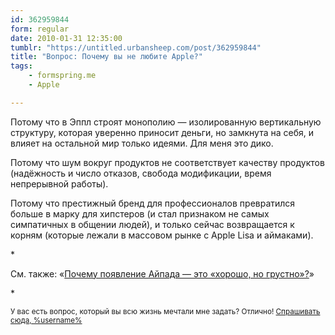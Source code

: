 ```yaml
---
id: 362959844
form: regular
date: 2010-01-31 12:35:00
tumblr: "https://untitled.urbansheep.com/post/362959844"
title: "Вопрос: Почему вы не любите Apple?"
tags:
    - formspring.me
    - Apple

---
```


<p>Потому что в Эппл строят монополию — изолированную вертикальную структуру, которая уверенно приносит деньги, но замкнута на себя, и влияет на остальной мир только идеями. Для меня это дико.</p>

<p>Потому что шум вокруг продуктов не соответствует качеству продуктов (надёжность и число отказов, свобода модификации, время непрерывной работы).</p>

<p>Потому что престижный бренд для профессионалов превратился больше в марку для хипстеров (и стал признаком не самых симпатичных в общении людей), и только сейчас возвращается к корням (которые лежали в массовом рынке с Apple Lisa и аймаками).</p>

<p>*</p>

<p>См. также: «<a href="http://untitled.urbansheep.ru/post/416040048">Почему появление Айпада — это «хорошо, но грустно»?</a>»</p>

<p>*</p>

<p><small>У вас есть вопрос, который вы всю жизнь мечтали мне задать? Отлично! <a href="http://formspring.me/urbansheep">Спрашивать сюда, %username%</a></small></p>

